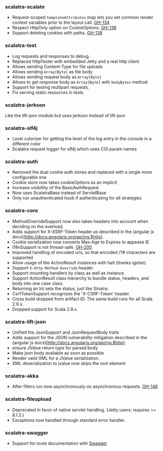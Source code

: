 ### scalatra-scalate
* Request-scoped `templateAttributes` map lets you set common render context variables prior to the layout call. [GH-134](http://github.com/scalatra/scalatra/issues/134)
* Respect HttpOnly option on CookieOptions. [GH-136](http://github.com/scalatra/scalatra/issues/136)
* Support deleting cookies with paths. [GH-138](http://github.com/scalatra/scalatra/issues/138)

### scalatra-test
* Log requests and responses to debug.
* Replaced HttpTester with embedded Jetty and a real http client
* Allows sending Content-Type for file uploads
* Allows sending `Array[Byte]` as file body 
* Allows sending request body as `Array[Byte]` 
* Allows to get response body as `Array[Byte]` with `bodyBytes` method
* Support for testing multipart requests.
* Fix serving static resources in tests

### scalatra-jerkson
Like the lift-json module but uses jerkson instead of lift-json

### scalatra-slf4j
* Level colorizer for getting the level of the log entry in the console in a different color
* Scalatra request logger for slf4j which uses CGI param names

### scalatra-auth
* Removed the dual cookie auth stores and replaced with a single more configurable one
* Cookie store now takes cookieOptions as an implicit
* Increase visibillity of the BasicAuthRequest
* Now uses ScalatraBase instead of ServletBase
* Only run unauthenticated hook if authenticating for all strategies

### scalatra-core
* MethodOverrideSupport now also takes headers into account when deciding on the overload.
* Adds support for X-XSRF-Token header as described in the (angular js docs)[http://docs.angularjs.org/api/ng.$http].
* Cookie serialization now converts Max-Age to Expires to appease IE
* I18nSupport is not thread-safe. [GH-200](http://github.com/scalatra/scalatra/issues/200)
* Improved handling of encoded uris, so that encoded /?# characters are supported
* Allow usage of the ActionResult instances with halt (thanks igstan)
* Support `X-Http-Method-Override` header.
* Support mounting handlers by class as well as instance.
* Support ActionResult class hierarchy to bundle status, headers, and
  body into one case class.
* Returning an Int sets the status, just like Sinatra.
* CsrfTokenSupport recognizes the 'X-CSRF-Token' header.
* Cross build dropped from artifact ID.  The same build runs for all 
  Scala 2.9.x.
* Dropped support for Scala 2.8.x.


### scalatra-lift-json
* Unified the JsonSupport and JsonRequestBody traits
* Adds support for the JSON vulnerability mitigation described in the (angular js docs)[http://docs.angularjs.org/api/ng.$http].
* ensure JValue return type for parsed body
* Make json body available as soon as possible
* Render valid XML for a JValue serialization.
* XML deserialization to jvalue now skips the root element

### scalatra-akka
* After filters run now asynchronously on asynchronous requests. [GH-148](http://github.com/scalatra/scalatra/issues/148)

### scalatra-fileupload
* Deprecated in favor of native servlet handling.  (Jetty users:
  requires >= 8.1.3.)
* Exceptions now handled through standard error handler.

### scalatra-swagger
* Support for route documentation with [Swagger](http://swagger.wordnik.com/)
